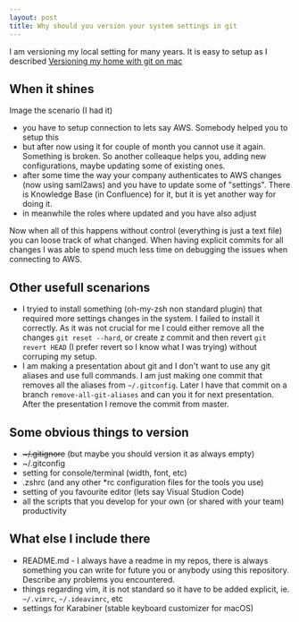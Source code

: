 ```yaml
---
layout: post
title: Why should you version your system settings in git
---
```


I am versioning my local setting for many years. It is easy to setup as I described [Versioning my home with git on mac](https://kmorcinek.github.io/Versioning-my-home-with-git-on-mac/)

## When it shines

Image the scenario (I had it)

* you have to setup connection to lets say AWS. Somebody helped you to setup this
* but after now using it for couple of month you cannot use it again. Something is broken. So another colleaque helps you, adding new configurations, maybe updating some of existing ones.
* after some time the way your company authenticates to AWS changes (now using saml2aws) and you have to update some of "settings". There is Knowledge Base (in Confluence) for it, but it is yet another way for doing it.
* in meanwhile the roles where updated and you have also adjust

Now when all of this happens without control (everything is just a text file) you can loose track of what changed. When having explicit commits for all changes I was able to spend much less time on debugging the issues when connecting to AWS.

## Other usefull scenarions

* I tryied to install something (oh-my-zsh non standard plugin) that required more settings changes in the system. I failed to install it correctly. As it was not crucial for me I could either remove all the changes `git reset --hard`, or create z commit and then revert `git revert HEAD` (I prefer revert so I know what I was trying) without corruping my setup.
* I am making a presentation about git and I don't want to use any git aliases and use full commands. I am just making one commit that removes all the aliases from `~/.gitconfig`. Later I have that commit on a branch `remove-all-git-aliases` and can you it for next presentation. After the presentation I remove the commit from master.

## Some obvious things to version

* ~~\~/.gitignore~~ (but maybe you should version it as always empty)
* ~/.gitconfig
* setting for console/terminal (width, font, etc)
* .zshrc (and any other *rc configuration files for the tools you use)
* setting of you favourite editor (lets say Visual Studion Code)
* all the scripts that you develop for your own (or shared with your team) productivity

## What else I include there

* README.md - I always have a readme in my repos, there is always something you can write for future you or anybody using this repository. Describe any problems you encountered.
* things regarding vim, it is not standard so it have to be added explicit, ie. `~/.vimrc`, `~/.ideavimrc`, etc
* settings for Karabiner (stable keyboard customizer for macOS)
